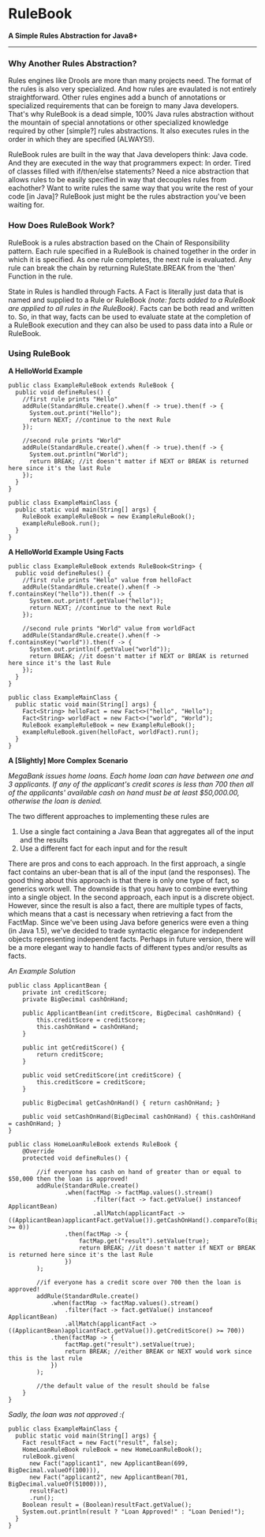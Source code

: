 # RuleBook
**A Simple Rules Abstraction for Java8+**

-----------------

### Why Another Rules Abstraction?
Rules engines like Drools are more than many projects need. The format of the rules is also very specialized. And how rules are evaulated is not entirely straightforward. Other rules engines add a bunch of annotations or specialized requirements that can be foreign to many Java developers. That's why RuleBook is a dead simple, 100% Java rules abstraction without the mountain of special annotations or other specialized knowledge required by other [simple?] rules abstractions. It also executes rules in the order in which they are specified (ALWAYS!). 

RuleBook rules are built in the way that Java developers think: Java code. And they are executed in the way that programmers expect: In order. Tired of classes filled with if/then/else statements? Need a nice abstraction that allows rules to be easily specified in way that decouples rules from eachother? Want to write rules the same way that you write the rest of your code [in Java]? RuleBook just might be the rules abstraction you've been waiting for.

### How Does RuleBook Work?
RuleBook is a rules abstraction based on the Chain of Responsibility pattern. Each rule specified in a RuleBook is chained together in the order in which it is specified. As one rule completes, the next rule is evaluated. Any rule can break the chain by returning RuleState.BREAK from the 'then' Function in the rule.

State in Rules is handled through Facts. A Fact is literally just data that is named and supplied to a Rule or RuleBook _(note: facts added to a RuleBook are applied to all rules in the RuleBook)_. Facts can be both read and written to. So, in that way, facts can be used to evaluate state at the completion of a RuleBook execution and they can also be used to pass data into a Rule or RuleBook.

### Using RuleBook
**A HelloWorld Example**
```
public class ExampleRuleBook extends RuleBook {
  public void defineRules() {
    //first rule prints "Hello"
    addRule(StandardRule.create().when(f -> true).then(f -> {
      System.out.print("Hello");
      return NEXT; //continue to the next Rule
    });
    
    //second rule prints "World"
    addRule(StandardRule.create().when(f -> true).then(f -> {
      System.out.println("World");
      return BREAK; //it doesn't matter if NEXT or BREAK is returned here since it's the last Rule
    });
  }
}
```
```
public class ExampleMainClass {
  public static void main(String[] args) {
    RuleBook exampleRuleBook = new ExampleRuleBook();
    exampleRuleBook.run();
  }
}
```
**A HelloWorld Example Using Facts**
```
public class ExampleRuleBook extends RuleBook<String> {
  public void defineRules() {
    //first rule prints "Hello" value from helloFact
    addRule(StandardRule.create().when(f -> f.containsKey("hello")).then(f -> {
      System.out.print(f.getValue("hello"));
      return NEXT; //continue to the next Rule
    });
    
    //second rule prints "World" value from worldFact
    addRule(StandardRule.create().when(f -> f.containsKey("world")).then(f -> {
      System.out.println(f.getValue("world"));
      return BREAK; //it doesn't matter if NEXT or BREAK is returned here since it's the last Rule
    });
  }
}
```
```
public class ExampleMainClass {
  public static void main(String[] args) {
    Fact<String> helloFact = new Fact<>("hello", "Hello");
    Fact<String> worldFact = new Fact<>("world", "World");
    RuleBook exampleRuleBook = new ExampleRuleBook();
    exampleRuleBook.given(helloFact, worldFact).run();
  }
}
```
**A [Slightly] More Complex Scenario**

_MegaBank issues home loans. Each home loan can have between one and 3 applicants. If any of the applicant's credit scores is less than 700 then all of the applicants' available cash on hand must be at least $50,000.00, otherwise the loan is denied._

The two different approaches to implementing these rules are

1. Use a single fact containing a Java Bean that aggregates all of the input and the results
2. Use a different fact for each input and for the result

There are pros and cons to each approach. 
In the first approach, a single fact contains an uber-bean that is all of the input (and the responses). The good thing about this approach is that there is only one type of fact, so generics work well. The downside is that you have to combine everything into a single object.
In the second approach, each input is a discrete object. However, since the result is also a fact, there are multiple types of facts, which means that a cast is necessary when retrieving a fact from the FactMap. Since we've been using Java before generics were even a thing (in Java 1.5), we've decided to trade syntactic elegance for independent objects representing independent facts. Perhaps in future version, there will be a more elegant way to handle facts of different types and/or results as facts.

_An Example Solution_
```
public class ApplicantBean {
    private int creditScore;
    private BigDecimal cashOnHand;

    public ApplicantBean(int creditScore, BigDecimal cashOnHand) {
        this.creditScore = creditScore;
        this.cashOnHand = cashOnHand;
    }

    public int getCreditScore() {
        return creditScore;
    }

    public void setCreditScore(int creditScore) {
        this.creditScore = creditScore;
    }

    public BigDecimal getCashOnHand() { return cashOnHand; }

    public void setCashOnHand(BigDecimal cashOnHand) { this.cashOnHand = cashOnHand; }
}
```
```
public class HomeLoanRuleBook extends RuleBook {
    @Override
    protected void defineRules() {

        //if everyone has cash on hand of greater than or equal to $50,000 then the loan is approved!
        addRule(StandardRule.create()
                .when(factMap -> factMap.values().stream()
                        .filter(fact -> fact.getValue() instanceof ApplicantBean)
                        .allMatch(applicantFact -> ((ApplicantBean)applicantFact.getValue()).getCashOnHand().compareTo(BigDecimal.valueOf(50000)) >= 0))
                .then(factMap -> {
                    factMap.get("result").setValue(true);
                    return BREAK; //it doesn't matter if NEXT or BREAK is returned here since it's the last Rule
                })
        );

        //if everyone has a credit score over 700 then the loan is approved!
        addRule(StandardRule.create()
            .when(factMap -> factMap.values().stream()
                .filter(fact -> fact.getValue() instanceof ApplicantBean)
                .allMatch(applicantFact -> ((ApplicantBean)applicantFact.getValue()).getCreditScore() >= 700))
            .then(factMap -> {
                factMap.get("result").setValue(true);
                return BREAK; //either BREAK or NEXT would work since this is the last rule
            })
        );
        
        //the default value of the result should be false
    }
}
```
_Sadly, the loan was not approved :(_
```
public class ExampleMainClass {
  public static void main(String[] args) {
    Fact resultFact = new Fact("result", false);
    HomeLoanRuleBook ruleBook = new HomeLoanRuleBook();
    ruleBook.given(
      new Fact("applicant1", new ApplicantBean(699, BigDecimal.valueOf(100))),
      new Fact("applicant2", new ApplicantBean(701, BigDecimal.valueOf(51000))),
      resultFact)
      .run();
    Boolean result = (Boolean)resultFact.getValue();
    System.out.println(result ? "Loan Approved!" : "Loan Denied!");
  }
}
```
